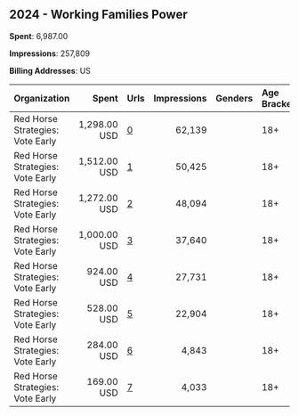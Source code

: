 ## 2024 - Working Families Power 
**Spent**: 6,987.00

**Impressions**: 257,809

**Billing Addresses**: US

|Organization|Spent|Urls|Impressions|Genders|Age Brackets|Country Codes|
|:---|---:|:---|---:|:---|:---|:---|
|Red Horse Strategies: Vote Early|1,298.00 USD|[0](https://www.snap.com/political-ads/asset/15f0f40b6ad6556aa82886496257b4f821d059f9ae115a08eda0d73c02fc4b32?mediaType=mp4)|62,139||18+|united states|
|Red Horse Strategies: Vote Early|1,512.00 USD|[1](https://www.snap.com/political-ads/asset/15f0f40b6ad6556aa82886496257b4f821d059f9ae115a08eda0d73c02fc4b32?mediaType=mp4)|50,425||18+|united states|
|Red Horse Strategies: Vote Early|1,272.00 USD|[2](https://www.snap.com/political-ads/asset/15f0f40b6ad6556aa82886496257b4f821d059f9ae115a08eda0d73c02fc4b32?mediaType=mp4)|48,094||18+|united states|
|Red Horse Strategies: Vote Early|1,000.00 USD|[3](https://www.snap.com/political-ads/asset/15f0f40b6ad6556aa82886496257b4f821d059f9ae115a08eda0d73c02fc4b32?mediaType=mp4)|37,640||18+|united states|
|Red Horse Strategies: Vote Early|924.00 USD|[4](https://www.snap.com/political-ads/asset/15f0f40b6ad6556aa82886496257b4f821d059f9ae115a08eda0d73c02fc4b32?mediaType=mp4)|27,731||18+|united states|
|Red Horse Strategies: Vote Early|528.00 USD|[5](https://www.snap.com/political-ads/asset/15f0f40b6ad6556aa82886496257b4f821d059f9ae115a08eda0d73c02fc4b32?mediaType=mp4)|22,904||18+|united states|
|Red Horse Strategies: Vote Early|284.00 USD|[6](https://www.snap.com/political-ads/asset/15f0f40b6ad6556aa82886496257b4f821d059f9ae115a08eda0d73c02fc4b32?mediaType=mp4)|4,843||18+|united states|
|Red Horse Strategies: Vote Early|169.00 USD|[7](https://www.snap.com/political-ads/asset/15f0f40b6ad6556aa82886496257b4f821d059f9ae115a08eda0d73c02fc4b32?mediaType=mp4)|4,033||18+|united states|
